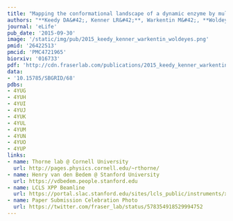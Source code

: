 ```yaml
---
title: "Mapping the conformational landscape of a dynamic enzyme by multitemperature and XFEL crystallography"
authors: "**Keedy DA&#42;, Kenner LR&#42;**, Warkentin M&#42;, **Woldeyes RA&#42;**, Hopkins JB, **Thompson MC**, Brewster AS, **Van Benschoten AH**, Baxter EL, Uervirojnangkoorn M, McPhillips SE, Song J, Alonso-Mori R, Holton JM, Weis WI, Brunger AT, Soltis SM, Lemke H, Gonzalez A, Sauter NK, Cohen AE, van den Bedem H, Thorne RE, **Fraser JS**."
journal: 'eLife'
pub_date: '2015-09-30'
image: '/static/img/pub/2015_keedy_kenner_warkentin_woldeyes.png'
pmid: '26422513'
pmcid: 'PMC4721965'
biorxiv: '016733'
pdf: 'http://cdn.fraserlab.com/publications/2015_keedy_kenner_warkentin_woldeyes.pdf'
data:
- '10.15785/SBGRID/68'
pdbs:
- 4YUG
- 4YUH
- 4YUI
- 4YUJ
- 4YUK
- 4YUL
- 4YUM
- 4YUN
- 4YUO
- 4YUP
links:
- name: Thorne lab @ Cornell University
  url: http://pages.physics.cornell.edu/~rthorne/
- name: Henry van den Bedem @ Stanford University
  url: https://vdbedem.people.stanford.edu
- name: LCLS XPP Beamline
  url: https://portal.slac.stanford.edu/sites/lcls_public/instruments/xpp/Pages/default.aspx
- name: Paper Submission Celebration Photo
  url: https://twitter.com/fraser_lab/status/578354918529994752
---
```

